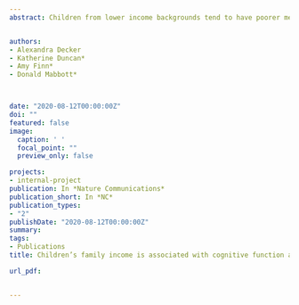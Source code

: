 ```yaml
---
abstract: Children from lower income backgrounds tend to have poorer memory and language abilities than their wealthier peers. It has been proposed that these cognitive gaps reflect the effects of income-related stress on hippocampal structure, but the empirical evidence for this relationship has not been clear. Here, we examine how family income gaps in cognition relate to the anterior hippocampus, given its high sensitivity to stress, versus the posterior hippocampus. We find that anterior (but not posterior) hippocampal volumes positively correlate with family income up to an annual income of ~$75,000. Income-related differences in the anterior (but not posterior) hippocampus also predicted the strength of the gaps in] memory and language. These findings add anatomical specificity to current theories by suggesting a stronger relationship between family income and anterior than posterior hippocampal volumes and offer a potential mechanism through which children from different income homes differ cognitively.


authors:
- Alexandra Decker
- Katherine Duncan*
- Amy Finn*
- Donald Mabbott*



date: "2020-08-12T00:00:00Z"
doi: ""
featured: false
image:
  caption: ' '
  focal_point: ""
  preview_only: false

projects:
- internal-project
publication: In *Nature Communications*
publication_short: In *NC*
publication_types:
- "2"
publishDate: "2020-08-12T00:00:00Z"
summary: 
tags:
- Publications
title: Children’s family income is associated with cognitive function and volume of anterior not posterior hippocampus (2020)

url_pdf: 


---
```

